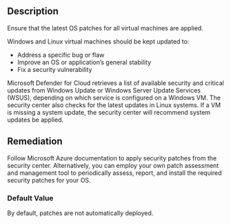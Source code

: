 ## Description

Ensure that the latest OS patches for all virtual machines are applied.

Windows and Linux virtual machines should be kept updated to:
  - Address a specific bug or flaw
  - Improve an OS or application’s general stability
  - Fix a security vulnerability

Microsoft Defender for Cloud retrieves a list of available security and critical updates from Windows Update or Windows Server Update Services (WSUS), depending on which service is configured on a Windows VM. The security center also checks for the latest updates in Linux systems. If a VM is missing a system update, the security center will recommend system updates be applied.

## Remediation

Follow Microsoft Azure documentation to apply security patches from the security center. Alternatively, you can employ your own patch assessment and management tool to periodically assess, report, and install the required security patches for your OS.

### Default Value

By default, patches are not automatically deployed.
